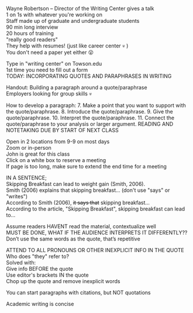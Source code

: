 Wayne Robertson – Director of the Writing Center gives a talk  
1 on 1s with whatever you're working on  
Staff made up of graduate and undergraduate students  
90 min long interview  
20 hours of training  
"really good readers"  
They help with resumes! (just like career center :skull: )  
You don't need a paper yet either 😮

Type in "writing center" on Towson.edu  
1st time you need to fill out a form  
TODAY: INCORPORATING QUOTES AND PARAPHRASES IN WRITING
 
Handout: Building a paragraph around a quote/paraphrase  
Employers looking for group skills :skull:
 
How to develop a paragraph:
 7. Make a point that you want to support with the quote/paraphrase.
8. Introduce the quote/paraphrase.
9. Give the quote/paraphrase.
10. Interpret the quote/paraphrase.
11. Connect the quote/paraphrase to your analysis or larger argument. 
READING AND NOTETAKING DUE BY START OF NEXT CLASS
       
Open in 2 locations from 9-9 on most days  
Zoom or in-person  
John is great for this class  
Click on a white box to reserve a meeting  
If page is too long, make sure to extend the end time for a meeting
    
IN A SENTENCE;  
Skipping Breakfast can lead to weight gain (Smith, 2006).  
Smith (2006) explains that skipping breakfast... (don't use "says" or "writes")  
According to Smith (2006), ~~it says that~~ skipping breakfast...  
According to the article, "Skipping Breakfast", skipping breakfast can lead to...
    
Assume readers HAVENT read the material, contextualize well  
MUST BE DONE, WHAT IF THE AUDIENCE INTERPRETS IT DIFFERENTLY??  
Don’t use the same words as the quote, that’s repetitive
 
ATTEND TO ALL PRONOUNS OR OTHER INEXPLICIT INFO IN THE QUOTE  
Who does "they" refer to?  
Solved with:  
Give info BEFORE the quote  
Use editor's brackets IN the quote  
Chop up the quote and remove inexplicit words
         

You can start paragraphs with citations, but NOT quotations
 
Academic writing is concise